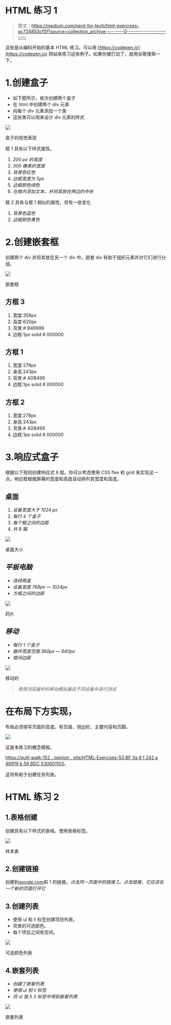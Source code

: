 # HTML 练习 1

> 原文：<https://medium.com/nerd-for-tech/html-exercises-ac734853cf5f?source=collection_archive---------0----------------------->

这些是从编码开始的基本 HTML 练习。可以用 [https://codepen.io](https://codepen.io) 网站来练习这些例子。如果你被打动了，就用谷歌搜索一下。

# 1.创建盒子

*   如下图所示，依次创建两个盒子
*   在 html 中创建两个 div 元素
*   向每个 div 元素添加一个类
*   这些类可以用来设计 div 元素的样式

![](img/068ffd778d75de3c7b260dce732b2d2a.png)

盒子的视觉表现

框 1 具有以下样式属性。

1.  *200 px 的高度*
2.  *300 像素的宽度*
3.  *背景色红色*
4.  *边框宽度为 5px*
5.  *边框颜色绿色*
6.  *在框内添加文本，并将其放在两边的中央*

框 2 具有与框 1 相似的属性，但有一些变化

1.  *背景色蓝色*
2.  *边框颜色黄色*

# 2.创建嵌套框

创建两个 div 并将其放在另一个 div 中。嵌套 div 有助于组织元素并对它们进行分组。

![](img/a2c9d0bf6a0890f49ecfd591912acfbc.png)

嵌套框

## 方框 3

1.  宽度:358px
2.  高度:620px
3.  背景:# B49999
4.  边框:1px solid # 000000

## 方框 1

1.  宽度:278px
2.  身高:243px
3.  背景:# ADB499
4.  边框:1px solid # 000000

## 方框 2

1.  宽度:278px
2.  身高:243px
3.  背景:# ADB499
4.  边框:1px solid # 000000

# 3.响应式盒子

根据以下规则创建响应式 8 框。你可以考虑使用 CSS flex 和 grid 来实现这一点。响应框根据屏幕的宽度和高度自动排列其宽度和高度。

## 桌面

1.  *设备宽度大于 1024 px*
2.  *每行 4 个盒子*
3.  *每个框之间的边距*
4.  *共 8 箱*

![](img/7209ec52fbaf2a454407aafe2667ab37.png)

桌面大小

## *平板电脑*

*   *连续两盒*
*   *设备宽度 768px — 1024px*
*   *方框之间的边距*

![](img/6f5a3f2e7846aeacdbef10ff7fe3b0fe.png)

药片

## *移动*

*   *每行 1 个盒子*
*   *器件宽度范围 360px — 640px*
*   *框间边距*

![](img/626a484a576e6b44abb277f7cadd6ef2.png)

移动的

> *使用浏览器中的移动模拟器在不同设备中进行测试*

# 在布局下方实现，

布局必须填写页面的高度。有页眉、侧边栏、主要内容和页脚。

![](img/be9cab18ff06724fad3325cc41f2fd62.png)

这是本练习的概念模板。

[https://quill-walk-152 . opinion . site/HTML-Exercises-53 BF 3a 8 f 242 a 46919 b 59 BDC 530601103](https://quill-walk-152.notion.site/HTML-Exercises-53bf3a8f242a46919b59bdc530601103)。

这将有助于创建任务列表。

# HTML 练习 2

## 1.表格创建

创建具有以下样式的表格。使用表格标签。

![](img/ded6acbc234b65f1f2ee44447ffcddd7.png)

样本表

## 2.创建链接

创建到[google.com](https://www.google.com/)和
1 的链接。*点击同一页面中的链接
2。点击链接，它应该在一个新的页面打开它*

## 3.创建列表

*   使用 ul 和 li 标签创建项目列表。
*   背景的可选颜色。
*   每个项目之间有空间。

![](img/e196979f27bf27d6dd16857da7cff919.png)

可选颜色列表

## 4.嵌套列表

*   *创建了嵌套列表*
*   *使用 ul 和 li 标签*
*   *将 ul 放入 li 标签中得到嵌套列表*

![](img/a18ea32b4aaf2527d9e882b0e173376f.png)

嵌套列表
